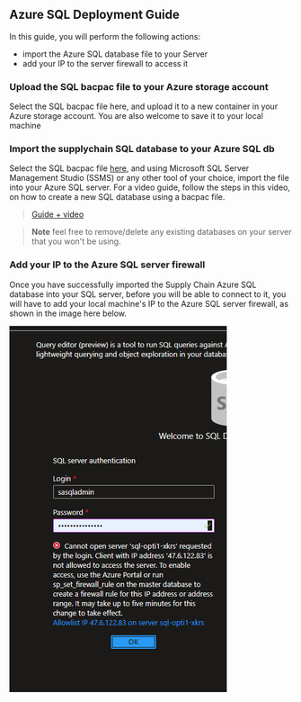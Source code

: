 ## Azure SQL Deployment Guide

In this guide, you will perform the following actions:

- import the Azure SQL database file to your Server 
- add your IP to the server firewall to access it

### Upload the SQL bacpac file to your Azure storage account

Select the SQL bacpac file here, and upload it to a new container in your Azure storage account. You are also welcome to save it to your local machine

### Import the supplychain SQL database to your Azure SQL db

Select the SQL bacpac file [here](supchaindb.bacpac), and using Microsoft SQL Server Management Studio (SSMS) or any other tool of your choice, import the file into your Azure SQL server.
For a video guide, follow the steps in this video, on how to create a new SQL database using a bacpac file. 

> [Guide + video](https://learn.microsoft.com/en-us/azure/azure-sql/database/database-import?view=azuresql&tabs=azure-powershell)

> **Note**
> feel free to remove/delete any existing databases on your server that you won't be using.  

### Add your IP to the Azure SQL server firewall

Once you have successfully imported the Supply Chain Azure SQL database into your SQL server, before you will be able to connect to it, you will have to add your local machine's IP to the Azure SQL server firewall, as shown in the image here below. 

![SQL Server Add IP](../../assets/images/SQL_server.png)

